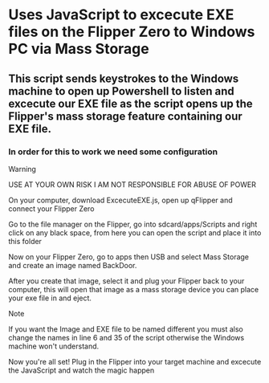 # Uses JavaScript to excecute EXE files on the Flipper Zero to Windows PC via Mass Storage
## This script sends keystrokes to the Windows machine to open up Powershell to listen and excecute our EXE file as the script opens up the Flipper's mass storage feature containing our EXE file.
### In order for this to work we need some configuration

> [!WARNING]
> USE AT YOUR OWN RISK I AM NOT RESPONSIBLE FOR ABUSE OF POWER

On your computer, download ExcecuteEXE.js, open up qFlipper and connect your Flipper Zero

Go to the file manager on the Flipper, go into sdcard/apps/Scripts and right click on any black space, from here you can open the script and place it into this folder

Now on your Flipper Zero, go to apps then USB and select Mass Storage and create an image named BackDoor.

After you create that image, select it and plug your Flipper back to your computer, this will open that image as a mass storage device you can place your exe file in and eject.

> [!NOTE]
> If you want the Image and EXE file to be named different you must also change the names in line 6 and 35 of the script otherwise the Windows machine won't understand.

Now you're all set! Plug in the Flipper into your target machine and excecute the JavaScript and watch the magic happen
